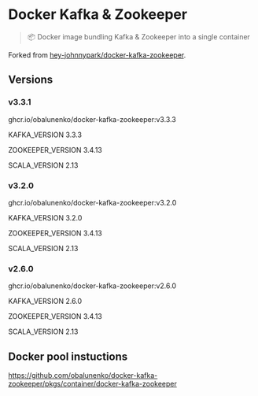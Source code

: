 # Docker Kafka & Zookeeper

> 📦 Docker image bundling Kafka & Zookeeper into a single container

Forked from [hey-johnnypark/docker-kafka-zookeeper](https://github.com/hey-johnnypark/docker-kafka-zookeeper).

## Versions

### v3.3.1

ghcr.io/obalunenko/docker-kafka-zookeeper:v3.3.3

KAFKA_VERSION 3.3.3

ZOOKEEPER_VERSION 3.4.13

SCALA_VERSION 2.13

### v3.2.0

ghcr.io/obalunenko/docker-kafka-zookeeper:v3.2.0

KAFKA_VERSION 3.2.0

ZOOKEEPER_VERSION 3.4.13

SCALA_VERSION 2.13


### v2.6.0

ghcr.io/obalunenko/docker-kafka-zookeeper:v2.6.0

KAFKA_VERSION 2.6.0

ZOOKEEPER_VERSION 3.4.13

SCALA_VERSION 2.13



## Docker pool instuctions

https://github.com/obalunenko/docker-kafka-zookeeper/pkgs/container/docker-kafka-zookeeper
